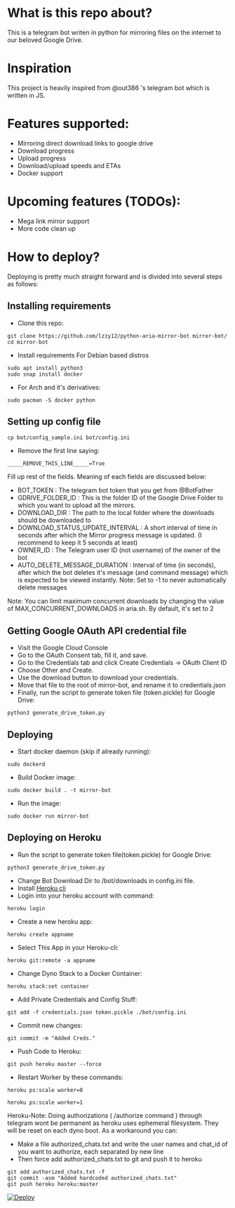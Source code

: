 # What is this repo about?
This is a telegram bot writen in python for mirroring files on the internet to our beloved Google Drive.

# Inspiration 
This project is heavily inspired from @out386 's telegram bot which is written in JS.

# Features supported:
- Mirroring direct download links to google drive
- Download progress
- Upload progress
- Download/upload speeds and ETAs
- Docker support

# Upcoming features (TODOs):
- Mega link mirror support
- More code clean up

# How to deploy?
Deploying is pretty much straight forward and is divided into several steps as follows:
## Installing requirements

- Clone this repo:
```
git clone https://github.com/lzzy12/python-aria-mirror-bot mirror-bot/
cd mirror-bot
```

- Install requirements
For Debian based distros
```
sudo apt install python3
sudo snap install docker 
```
- For Arch and it's derivatives:
```
sudo pacman -S docker python
```

## Setting up config file
```
cp bot/config_sample.ini bot/config.ini
```
- Remove the first line saying:
```
_____REMOVE_THIS_LINE_____=True
```
Fill up rest of the fields. Meaning of each fields are discussed below:
- BOT_TOKEN : The telegram bot token that you get from @BotFather
- GDRIVE_FOLDER_ID : This is the folder ID of the Google Drive Folder to which you want to upload all the mirrors.
- DOWNLOAD_DIR : The path to the local folder where the downloads should be downloaded to
- DOWNLOAD_STATUS_UPDATE_INTERVAL : A short interval of time in seconds after which the Mirror progress message is updated. (I recommend to keep it 5 seconds at least)  
- OWNER_ID : The Telegram user ID (not username) of the owner of the bot
- AUTO_DELETE_MESSAGE_DURATION : Interval of time (in seconds), after which the bot deletes it's message (and command message) which is expected to be viewed instantly. Note: Set to -1 to never automatically delete messages

Note: You can limit maximum concurrent downloads by changing the value of MAX_CONCURRENT_DOWNLOADS in aria.sh. By default, it's set to 2
 
## Getting Google OAuth API credential file

- Visit the Google Cloud Console
- Go to the OAuth Consent tab, fill it, and save.
- Go to the Credentials tab and click Create Credentials -> OAuth Client ID
- Choose Other and Create.
- Use the download button to download your credentials.
- Move that file to the root of mirror-bot, and rename it to credentials.json
- Finally, run the script to generate token file (token.pickle) for Google Drive:
```
python3 generate_drive_token.py
```
## Deploying

- Start docker daemon (skip if already running):
```
sudo dockerd
```
- Build Docker image:
```
sudo docker build . -t mirror-bot
```
- Run the image:
```
sudo docker run mirror-bot
```

## Deploying on Heroku
- Run the script to generate token file(token.pickle) for Google Drive:
```
python3 generate_drive_token.py
```
- Change Bot Download Dir to /bot/downloads in config.ini file.
- Install [Heroku cli](https://devcenter.heroku.com/articles/heroku-cli)
- Login into your heroku account with command:
```
heroku login
```
- Create a new heroku app:
```
heroku create appname	
```
- Select This App in your Heroku-cli: 
```
heroku git:remote -a appname
```
- Change Dyno Stack to a Docker Container:
```
heroku stack:set container
```
- Add Private Credentials and Config Stuff:
```
git add -f credentials.json token.pickle ./bot/config.ini
```
- Commit new changes:
```
git commit -m "Added Creds."
```
- Push Code to Heroku:
```
git push heroku master --force
```
- Restart Worker by these commands:
```
heroku ps:scale worker=0
```
```
heroku ps:scale worker=1	 	
```
Heroku-Note: Doing authorizations ( /authorize command ) through telegram wont be permanent as heroku uses ephemeral filesystem. They will be reset on each dyno boot. As a workaround you can:
- Make a file authorized_chats.txt and write the user names and chat_id of you want to authorize, each separated by new line
- Then force add authorized_chats.txt to git and push it to heroku
```
git add authorized_chats.txt -f
git commit -asm "Added hardcoded authorized_chats.txt"
git push heroku heroku:master
```


[![Deploy](https://www.herokucdn.com/deploy/button.svg)](https://heroku.com/deploy?template=https://github.com/foxcornlab/mirror-bot/tree/master)
